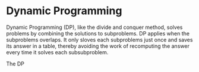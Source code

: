 # Dynamic Programming

Dynamic Programming (DP), like the divide and conquer method, solves problems by combining the solutions to  subproblems. DP applies when the subproblems overlaps. It only sloves each subproblems just once and saves its answer in a table, thereby avoiding the  work of recomputing the answer every time it solves each subsubproblem. 

The DP 
